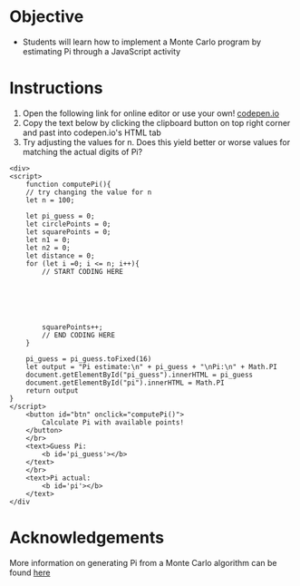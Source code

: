# Objective
- Students will learn how to implement a Monte Carlo program by estimating Pi
  through a JavaScript activity

# Instructions

1. Open the following link for online editor or use your own!
   [codepen.io](https://codepen.io/pen/)
2. Copy the text below by clicking the clipboard button on top right corner and
   past into codepen.io's HTML tab
3. Try adjusting the values for n. Does this yield better or worse values for
   matching the actual digits of Pi?

```
<div>
<script>
    function computePi(){
    // try changing the value for n
    let n = 100;
    
    let pi_guess = 0;
    let circlePoints = 0;
    let squarePoints = 0;
    let n1 = 0;
    let n2 = 0;
    let distance = 0;
    for (let i =0; i <= n; i++){
        // START CODING HERE
        
        
        
        
        
        
        squarePoints++;
        // END CODING HERE
    }
    
    pi_guess = pi_guess.toFixed(16)
    let output = "Pi estimate:\n" + pi_guess + "\nPi:\n" + Math.PI
    document.getElementById("pi_guess").innerHTML = pi_guess
    document.getElementById("pi").innerHTML = Math.PI
    return output
}
</script>
    <button id="btn" onclick="computePi()">
        Calculate Pi with available points!
    </button>
    </br>
    <text>Guess Pi: 
        <b id='pi_guess'></b>
    </text>
    </br>
    <text>Pi actual: 
        <b id='pi'></b>
    </text>
</div
```

# Acknowledgements
More information on generating Pi from a Monte Carlo algorithm can be found [here](https://blogs.sas.com/content/iml/2016/03/14/monte-carlo-estimates-of-pi.html)

